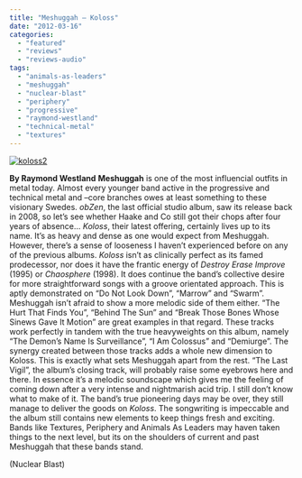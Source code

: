 ```yaml
---
title: "Meshuggah – Koloss"
date: "2012-03-16"
categories: 
  - "featured"
  - "reviews"
  - "reviews-audio"
tags: 
  - "animals-as-leaders"
  - "meshuggah"
  - "nuclear-blast"
  - "periphery"
  - "progressive"
  - "raymond-westland"
  - "technical-metal"
  - "textures"
---
```


[![](http://www.hellbound.ca/wp-content/uploads/2012/03/koloss2.jpg "koloss2")](http://www.hellbound.ca/wp-content/uploads/2012/03/koloss2.jpg)

**By Raymond Westland** **Meshuggah** is one of the most influencial outfits in metal today. Almost every younger band active in the progressive and technical metal and –core branches owes at least something to these visionary Swedes. _obZen_, the last official studio album, saw its release back in 2008, so let’s see whether Haake and Co still got their chops after four years of absence... _Koloss_, their latest offering, certainly lives up to its name. It’s as heavy and dense as one would expect from Meshuggah. However, there’s a sense of looseness I haven’t experienced before on any of the previous albums. _Koloss_ isn’t as clinically perfect as its famed prodecessor, nor does it have the frantic energy of _Destroy Erase Improve_ (1995) or _Chaosphere_ (1998). It does continue the band’s collective desire for more straightforward songs with a groove orientated approach. This is aptly demonstrated on “Do Not Look Down”, “Marrow” and “Swarm”. Meshuggah isn’t afraid to show a more melodic side of them either. “The Hurt That Finds You”, “Behind The Sun” and “Break Those Bones Whose Sinews Gave It Motion” are great examples in that regard. These tracks work perfectly in tandem with the true heavyweights on this album, namely “The Demon’s Name Is Surveillance”, “I Am Colossus” and “Demiurge”. The synergy created between those tracks adds a whole new dimension to Koloss. This is exactly what sets Meshuggah apart from the rest. “The Last Vigil”, the album’s closing track, will probably raise some eyebrows here and there. In essence it’s a melodic soundscape which gives me the feeling of coming down after a very intense and nightmarish acid trip. I still don’t know what to make of it. The band’s true pioneering days may be over, they still manage to deliver the goods on _Koloss_. The songwriting is impeccable and the album still contains new elements to keep things fresh and exciting. Bands like Textures, Periphery and Animals As Leaders may haven taken things to the next level, but its on the shoulders of current and past Meshuggah that these bands stand.

(Nuclear Blast)
